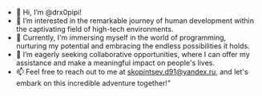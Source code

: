 - 👋 Hi, I’m @drx0pipi!
- 👀 I’m interested in the remarkable journey of human development within the captivating field of high-tech environments.
- 🌱 Currently, I'm immersing myself in the world of programming, nurturing my potential and embracing the endless possibilities it holds.
- 💞️ I’m eagerly seeking collaborative opportunities, where I can offer my assistance and make a meaningful impact on people's lives.
- 📫 Feel free to reach out to me at skopintsev.d91@yandex.ru, and let's embark on this incredible adventure together!"

<!---
drx0pipi/drx0pipi is a ✨ special ✨ repository because its `README.md` (this file) appears on your GitHub profile.
You can click the Preview link to take a look at your changes.
--->

